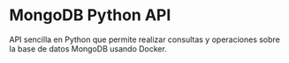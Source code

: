 # MongoDB Python API

API sencilla en Python que permite realizar consultas y operaciones sobre la base de datos MongoDB usando Docker.
